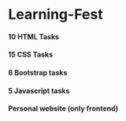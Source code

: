 # Learning-Fest
#### 10  HTML Tasks
#### 15 CSS Tasks
#### 6 Bootstrap tasks
#### 5 Javascript tasks
#### Personal website (only frontend)
